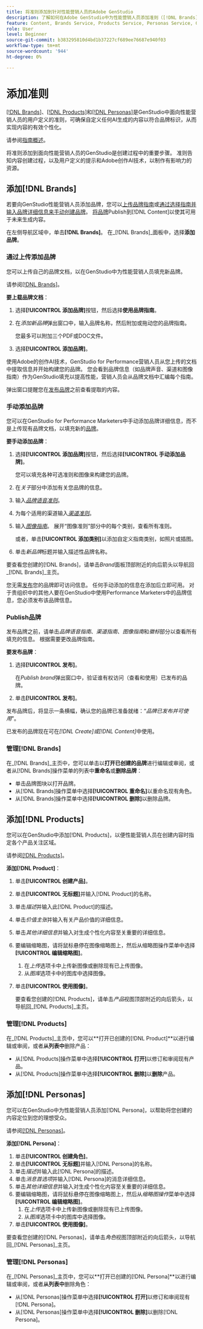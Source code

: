 ```yaml
---
title: 将准则添加到针对性能营销人员的Adobe GenStudio
description: 了解如何在Adobe GenStudio中为性能营销人员添加准则（[!DNL Brands]、 [!DNL Products]和 [!DNL Personas]）。
feature: Content, Brands Service, Products Service, Personas Service, Guidelines
role: User
level: Beginner
source-git-commit: b383295810d4bd1b37227cf689ee76687e940f03
workflow-type: tm+mt
source-wordcount: '944'
ht-degree: 0%

---
```



# 添加准则

[[!DNL Brands]](/help/user-guide/guidelines/brands.md)、[[!DNL Products]](/help/user-guide/guidelines/products.md)和[[!DNL Personas]](/help/user-guide/guidelines/personas.md)是GenStudio中面向性能营销人员的用户定义的准则，可确保自定义任何AI生成的内容以符合品牌标识，从而实现内容的有效个性化。

请参阅[指南概述](/help/user-guide/guidelines/overview.md)。

将准则添加到面向性能营销人员的GenStudio是创建过程中的重要步骤。 准则告知内容创建过程，以及用户定义的提示和Adobe创作AI技术，以制作有影响力的资源。

## 添加[!DNL Brands]

若要向GenStudio性能营销人员添加品牌，您可以[上传品牌指南](#upload-brand-guidelines)或[通过选择指南并输入品牌详细信息来手动创建品牌](#manually-add-brand)。 [将品牌](#publish-brand)Publish到[!DNL Content]以使其可用于未来生成内容。

在左侧导航区域中，单击&#x200B;**[!DNL Brands]**。 在&#x200B;_[!DNL Brands]_面板中，选择&#x200B;**添加品牌**。

### 通过上传添加品牌

您可以上传自己的品牌文档，以在GenStudio中为性能营销人员填充新品牌。

请参阅[[!DNL Brands]](/help/user-guide/guidelines/brands.md)。

**要上载品牌文档**：

1. 选择&#x200B;**[!UICONTROL 添加品牌]**&#x200B;按钮，然后选择&#x200B;**使用品牌指南**。
1. 在&#x200B;_添加新品牌_&#x200B;弹出窗口中，输入品牌名称，然后附加或拖动您的品牌指南。

   您最多可以附加三个PDF或DOC文件。

1. 选择&#x200B;**[!UICONTROL 添加品牌]**。

使用Adobe的创作AI技术，GenStudio for Performance营销人员从您上传的文档中提取信息并开始构建您的品牌。 您会看到品牌信息（如品牌声音、渠道和图像指南）作为GenStudio填充以提高性能，营销人员会从品牌文档中汇编每个指南。

弹出窗口提醒您在[发布品牌](#publish-brand)之前查看提取的内容。

### 手动添加品牌

您可以在GenStudio for Performance Marketers中手动添加品牌详细信息，而不是上传现有品牌文档，以填充新的[品牌](brands.md)。

**要手动添加品牌**：

1. 选择&#x200B;**[!UICONTROL 添加品牌]**&#x200B;按钮，然后选择&#x200B;**[!UICONTROL 手动添加品牌]**。

   您可以填充各种可选准则和图像来构建您的品牌。

1. 在&#x200B;_关于_&#x200B;部分中添加有关您品牌的信息。
1. 输入&#x200B;[_品牌语音准则_](brands.md#brand-voice-guidelines)。
1. 为每个适用的渠道输入&#x200B;[_渠道准则_](brands.md#channel-guidelines)。
1. 输入&#x200B;[_图像指南_](brands.md#image-guidelines)。 展开“图像准则”部分中的每个类别，查看所有准则。

   或者，单击&#x200B;**[!UICONTROL 添加类别]**&#x200B;以添加自定义指南类别，如照片或插图。

1. 单击&#x200B;_新品牌_&#x200B;标题并输入描述性品牌名称。

要查看您创建的[!DNL Brands]，请单击&#x200B;_Brand_&#x200B;面板顶部附近的向后箭头以导航回&#x200B;_[!DNL Brands]_主页。

您无需[发布](#publish-brand)您的品牌即可访问信息。 任何手动添加的信息在添加后立即可用。 对于贵组织中的其他人要在GenStudio中使用Performance Marketers中的品牌信息，您必须发布该品牌信息。

### Publish品牌

发布品牌之前，请单击&#x200B;_品牌语音指南_、_渠道指南_、_图像指南_&#x200B;和&#x200B;_徽标_&#x200B;部分以查看所有填充的信息。 根据需要更改品牌指南。

**要发布品牌**：

1. 选择&#x200B;**[!UICONTROL 发布]**。

   在&#x200B;_Publish brand_&#x200B;弹出窗口中，验证谁有权访问（查看和使用）已发布的品牌。

1. 单击&#x200B;**[!UICONTROL 发布]**。

发布品牌后，将显示一条横幅，确认您的品牌已准备就绪：“*品牌已发布并可使用*”。

已发布的品牌现在可在&#x200B;_[!DNL Create]_或_[!DNL Content]_&#x200B;中使用。

### 管理[!DNL Brands]

在&#x200B;_[!DNL Brands]_主页中，您可以单击以&#x200B;**打开已创建的品牌**进行编辑或审阅，或者从[!DNL Brands]操作菜单的列表中&#x200B;**重命名**或&#x200B;**删除品牌**：

* 单击品牌图块以打开品牌。
* 从[!DNL Brands]操作菜单中选择&#x200B;**[!UICONTROL 重命名]**&#x200B;以重命名现有角色。
* 从[!DNL Brands]操作菜单中选择&#x200B;**[!UICONTROL 删除]**&#x200B;以删除品牌。

## 添加[!DNL Products]

您可以在GenStudio中添加[!DNL Products]，以便性能营销人员在创建内容时指定各个产品关注区域。<!-- Add Rename, display, reposition functionality -->

请参阅[[!DNL Products]](products.md)。

**添加[!DNL Product]**：

1. 单击&#x200B;**[!UICONTROL 创建产品]**。
1. 单击&#x200B;**[!UICONTROL 无标题]**&#x200B;并输入[!DNL Product]的名称。
1. 单击&#x200B;_描述_&#x200B;并输入此[!DNL Product]的描述。
1. 单击&#x200B;_价值主张_&#x200B;并输入有关产品价值的详细信息。
1. 单击&#x200B;_其他详细信息_&#x200B;并输入对生成个性化内容至关重要的详细信息。
1. 要编辑缩略图，请将鼠标悬停在图像缩略图上，然后从缩略图操作菜单中选择&#x200B;**[!UICONTROL 编辑缩略图]**。
   1. 在&#x200B;_上传_&#x200B;选项卡中上传新图像或删除现有已上传图像。
   1. 从&#x200B;_图库_&#x200B;选项卡中的图库中选择图像。
1. 单击&#x200B;**[!UICONTROL 使用图像]**。

   要查看您创建的[!DNL Products]，请单击&#x200B;_产品_&#x200B;视图顶部附近的向后箭头，以导航回&#x200B;_[!DNL Products]_主页。

### 管理[!DNL Products]

在&#x200B;_[!DNL Products]_主页中，您可以&#x200B;**打开已创建的[!DNL Product]**以进行编辑或审阅，或者&#x200B;**从列表中**删除产品：

* 从[!DNL Products]操作菜单中选择&#x200B;**[!UICONTROL 打开]**&#x200B;以修订和审阅现有产品。
* 从[!DNL Products]操作菜单中选择&#x200B;**[!UICONTROL 删除]**&#x200B;以&#x200B;**删除**&#x200B;产品。

## 添加[!DNL Personas]

您可以在GenStudio中为性能营销人员添加[!DNL Persona]，以帮助将您创建的内容定位到您的理想受众。

请参阅[[!DNL Personas]](personas.md)。

**添加[!DNL Persona]**：

1. 单击&#x200B;**[!UICONTROL 创建角色]**。
1. 单击&#x200B;**[!UICONTROL 无标题]**&#x200B;并输入[!DNL Persona]的名称。
1. 单击&#x200B;_描述_&#x200B;并输入此[!DNL Persona]的描述。
1. 单击&#x200B;_消息首选项_&#x200B;并输入[!DNL Persona]的消息详细信息。
1. 单击&#x200B;_其他详细信息_&#x200B;并输入对生成个性化内容至关重要的详细信息。
1. 要编辑缩略图，请将鼠标悬停在图像缩略图上，然后从&#x200B;_缩略图操作_&#x200B;菜单中选择&#x200B;**[!UICONTROL 编辑缩略图]**。
   1. 在&#x200B;_上传_&#x200B;选项卡中上传新图像或删除现有已上传图像。
   1. 从&#x200B;_图库_&#x200B;选项卡中的图库中选择图像。
1. 单击&#x200B;**[!UICONTROL 使用图像]**。

要查看您创建的[!DNL Personas]，请单击&#x200B;_角色_&#x200B;视图顶部附近的向后箭头，以导航回&#x200B;_[!DNL Personas]_主页。

### 管理[!DNL Personas]

在&#x200B;_[!DNL Personas]_主页中，您可以&#x200B;**打开已创建的[!DNL Persona]**以进行编辑或审阅，或者&#x200B;**从列表中**删除角色：

* 从[!DNL Personas]操作菜单中选择&#x200B;**[!UICONTROL 打开]**&#x200B;以修订和审阅现有[!DNL Persona]。
* 从[!DNL Personas]操作菜单中选择&#x200B;**[!UICONTROL 删除]**&#x200B;以删除[!DNL Persona]。

